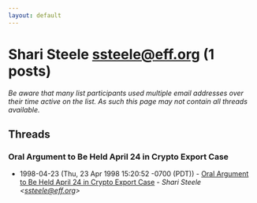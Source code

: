 ```yaml
---
layout: default
---
```


# Shari Steele <ssteele@eff.org> (1 posts)

_Be aware that many list participants used multiple email addresses over their time active on the list. As such this page may not contain all threads available._

## Threads

### Oral Argument to Be Held April 24 in Crypto Export Case
+ 1998-04-23 (Thu, 23 Apr 1998 15:20:52 -0700 (PDT)) - [Oral Argument to Be Held April 24 in Crypto Export Case](/archive/1998/04/5538d7271f17680920b8a4eef42e6492ada9ff99d407a8f7d3a1b742fe703603) - _Shari Steele \<ssteele@eff.org\>_


